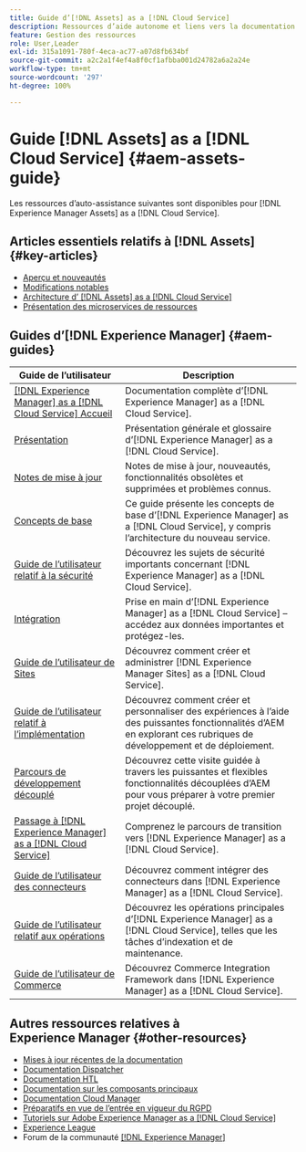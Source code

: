 ```yaml
---
title: Guide d’[!DNL Assets] as a [!DNL Cloud Service]
description: Ressources d’aide autonome et liens vers la documentation [!DNL Adobe Experience Manager Assets] as a [!DNL Cloud Service]
feature: Gestion des ressources
role: User,Leader
exl-id: 315a1091-780f-4eca-ac77-a07d8fb634bf
source-git-commit: a2c2a1f4ef4a8f0cf1afbba001d24782a6a2a24e
workflow-type: tm+mt
source-wordcount: '297'
ht-degree: 100%

---
```


# Guide [!DNL Assets] as a [!DNL Cloud Service]  {#aem-assets-guide}

Les ressources d’auto-assistance suivantes sont disponibles pour [!DNL Experience Manager Assets] as a [!DNL Cloud Service].

## Articles essentiels relatifs à [!DNL Assets]  {#key-articles}

* [Aperçu et nouveautés](overview.md)
* [Modifications notables](/help/assets/assets-cloud-changes.md)
* [Architecture d’ [!DNL Assets] as a [!DNL Cloud Service]](architecture.md)
* [Présentation des microservices de ressources](/help/assets/asset-microservices-overview.md)

## Guides d’[!DNL Experience Manager]  {#aem-guides}

| Guide de l’utilisateur | Description |
|---|---|
| [[!DNL Experience Manager] as a [!DNL Cloud Service] Accueil](/help/landing/home.md) | Documentation complète d’[!DNL Experience Manager] as a [!DNL Cloud Service]. |
| [Présentation](/help/overview/home.md) | Présentation générale et glossaire d’[!DNL Experience Manager] as a [!DNL Cloud Service]. |
| [Notes de mise à jour](/help/release-notes/home.md) | Notes de mise à jour, nouveautés, fonctionnalités obsolètes et supprimées et problèmes connus. |
| [Concepts de base](/help/core-concepts/home.md) | Ce guide présente les concepts de base d’[!DNL Experience Manager] as a [!DNL Cloud Service], y compris l’architecture du nouveau service. |
| [Guide de l’utilisateur relatif à la sécurité](/help/security/home.md) | Découvrez les sujets de sécurité importants concernant [!DNL Experience Manager] as a [!DNL Cloud Service]. |
| [Intégration](/help/onboarding/home.md) | Prise en main d’[!DNL Experience Manager] as a [!DNL Cloud Service] – accédez aux données importantes et protégez-les. |
| [Guide de l’utilisateur de Sites](/help/sites-cloud/home.md) | Découvrez comment créer et administrer [!DNL Experience Manager Sites] as a [!DNL Cloud Service]. |
| [Guide de l’utilisateur relatif à l’implémentation](/help/implementing/home.md) | Découvrez comment créer et personnaliser des expériences à l’aide des puissantes fonctionnalités d’AEM en explorant ces rubriques de développement et de déploiement. |
| [Parcours de développement découplé](/help/journey-headless/developer/overview.md) | Découvrez cette visite guidée à travers les puissantes et flexibles fonctionnalités découplées d’AEM pour vous préparer à votre premier projet découplé. |
| [Passage à  [!DNL Experience Manager] as a [!DNL Cloud Service]](/help/move-to-cloud-service/home.md) | Comprenez le parcours de transition vers [!DNL Experience Manager] as a [!DNL Cloud Service]. |
| [Guide de l’utilisateur des connecteurs](/help/connectors/home.md) | Découvrez comment intégrer des connecteurs dans [!DNL Experience Manager] as a [!DNL Cloud Service]. |
| [Guide de l’utilisateur relatif aux opérations](/help/operations/home.md) | Découvrez les opérations principales d’[!DNL Experience Manager] as a [!DNL Cloud Service], telles que les tâches d’indexation et de maintenance. |
| [Guide de l’utilisateur de Commerce](/help/commerce-cloud/home.md) | Découvrez Commerce Integration Framework dans [!DNL Experience Manager] as a [!DNL Cloud Service]. |

## Autres ressources relatives à Experience Manager {#other-resources}

* [Mises à jour récentes de la documentation](https://experienceleague.adobe.com/docs/experience-manager-release-information/aem-release-updates/doc-updates/documentation-updates.html?lang=fr#aem-as-a-cloud-service)
* [Documentation Dispatcher](/help/implementing/dispatcher/overview.md)
* [Documentation HTL](https://experienceleague.adobe.com/docs/experience-manager-htl/using/overview.html?lang=fr)
* [Documentation sur les composants principaux](https://experienceleague.adobe.com/docs/experience-manager-core-components/using/introduction.html?lang=fr)
* [Documentation Cloud Manager](https://experienceleague.adobe.com/docs/experience-manager-cloud-manager/using/introduction-to-cloud-manager.html?lang=fr)
* [Préparatifs en vue de l’entrée en vigueur du RGPD](/help/onboarding/data-privacy-and-protection-readiness/aem-readiness.md)
* [Tutoriels sur Adobe Experience Manager as a [!DNL Cloud Service] ](https://experienceleague.adobe.com/docs/experience-manager-learn/cloud-service/overview.html?lang=fr)
* [Experience League](https://experienceleague.adobe.com/?promoid=K42KVXHD&amp;mv=other&amp;lang=fr#recommended/solutions/experience-manager)
* Forum de la communauté [[!DNL Experience Manager] ](https://experienceleaguecommunities.adobe.com/t5/adobe-experience-manager/ct-p/adobe-experience-manager-community)
